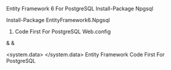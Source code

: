 Entity Framework 6 For PostgreSQL
Install-Package Npgsql

Install-Package EntityFramework6.Npgsql
1. Code First For PostgreSQL
Web.config
<connectionStrings>
    <add name="SampleDbContext" connectionString="Server=localhost;Port=5432;Database=SampleDB;User Id=postgres;Password=123456;" providerName="Npgsql" />
</connectionStrings>
&

<entityFramework>
    <defaultConnectionFactory type="System.Data.Entity.Infrastructure.LocalDbConnectionFactory, EntityFramework">
        <parameters>
            <parameter value="mssqllocaldb" />
        </parameters>
    </defaultConnectionFactory>
    <providers>
        <provider invariantName="System.Data.SqlClient" type="System.Data.Entity.SqlServer.SqlProviderServices, EntityFramework.SqlServer" />
        <provider invariantName="Npgsql" type="Npgsql.NpgsqlServices, EntityFramework6.Npgsql" />
    </providers>
</entityFramework>
&

<system.data>
    <DbProviderFactories>
        <remove invariant="Npgsql" />
        <add name="Npgsql Data Provider" invariant="Npgsql" support="FF" description=".Net Framework Data Provider for Postgresql" type="Npgsql.NpgsqlFactory, Npgsql" />
    </DbProviderFactories>
</system.data>
Entity Framework Code First For PostgreSQL
